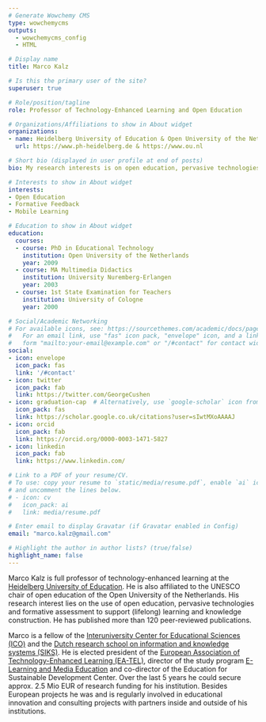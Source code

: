 ```yaml
---
# Generate Wowchemy CMS
type: wowchemycms
outputs:
  - wowchemycms_config
  - HTML

# Display name
title: Marco Kalz

# Is this the primary user of the site?
superuser: true

# Role/position/tagline
role: Professor of Technology-Enhanced Learning and Open Education

# Organizations/Affiliations to show in About widget
organizations:
- name: Heidelberg University of Education & Open University of the Netherlands
  url: https://www.ph-heidelberg.de & https://www.ou.nl

# Short bio (displayed in user profile at end of posts)
bio: My research interests is on open education, pervasive technologies and formative assessment to support (lifelong) learning and knowledge construction.

# Interests to show in About widget
interests:
- Open Education
- Formative Feedback
- Mobile Learning

# Education to show in About widget
education:
  courses:
  - course: PhD in Educational Technology
    institution: Open University of the Netherlands
    year: 2009
  - course: MA Multimedia Didactics
    institution: University Nuremberg-Erlangen
    year: 2003
  - course: 1st State Examination for Teachers
    institution: University of Cologne
    year: 2000

# Social/Academic Networking
# For available icons, see: https://sourcethemes.com/academic/docs/page-builder/#icons
#   For an email link, use "fas" icon pack, "envelope" icon, and a link in the
#   form "mailto:your-email@example.com" or "/#contact" for contact widget.
social:
- icon: envelope
  icon_pack: fas
  link: '/#contact'
- icon: twitter
  icon_pack: fab
  link: https://twitter.com/GeorgeCushen
- icon: graduation-cap  # Alternatively, use `google-scholar` icon from `ai` icon pack
  icon_pack: fas
  link: https://scholar.google.co.uk/citations?user=sIwtMXoAAAAJ
- icon: orcid
  icon_pack: fab
  link: https://orcid.org/0000-0003-1471-5827
- icon: linkedin
  icon_pack: fab
  link: https://www.linkedin.com/

# Link to a PDF of your resume/CV.
# To use: copy your resume to `static/media/resume.pdf`, enable `ai` icons in `params.toml`, 
# and uncomment the lines below.
# - icon: cv
#   icon_pack: ai
#   link: media/resume.pdf

# Enter email to display Gravatar (if Gravatar enabled in Config)
email: "marco.kalz@gmail.com"

# Highlight the author in author lists? (true/false)
highlight_name: false
---
```


Marco Kalz is full professor of technology-enhanced learning at the <a href="https://www.ph-heidelberg.de">Heidelberg University of Education</a>. He is also affiliated to the UNESCO chair of open education of the Open University of the Netherlands. His research interest lies on the use of open education, pervasive technologies and formative assessment to support (lifelong) learning and knowledge construction. He has published more than 120 peer-reviewed publications. 

Marco is a fellow of the <a href="https://ico-education.nl">Interuniversity Center for Educational Sciences (ICO)</a> and the <a href="http://www.siks.nl">Dutch research school on information and knowledge systems (SIKS)</a>. He is elected president of the <a href="https://www.ea-tel.eu">European Association of Technology-Enhanced Learning (EA-TEL)</a>, director of the study program <a href="https://elmeb.org">E-Learning and Media Education</a> and co-director of the Education for Sustainable Development Center. Over the last 5 years he could secure approx. 2.5 Mio EUR of research funding for his institution. Besides European projects he was and is regularly involved in educational innovation and consulting projects with partners inside and outside of his institutions.


